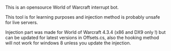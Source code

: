 This is an opensource World of Warcraft interrupt bot.

This tool is for learning purposes and injection method is probably unsafe for live servers.

Injection part was made for World of Warcraft 4.3.4 (x86 and DX9 only !) but can be updated for latest versions in Offsets.cs, also the hooking method will not work for windows 8 unless you update the injection.
